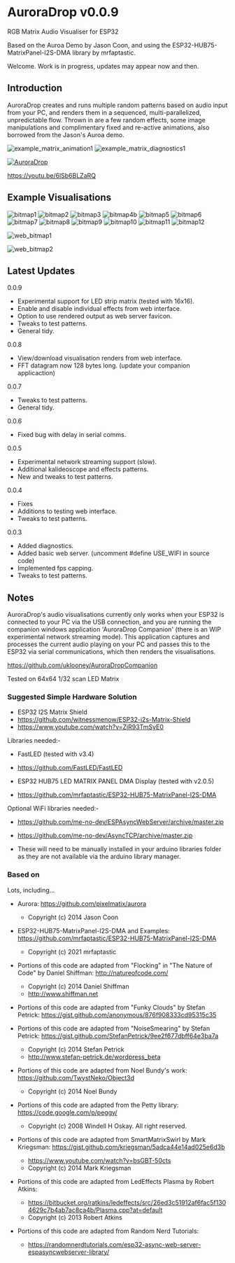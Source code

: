 # AuroraDrop v0.0.9

RGB Matrix Audio Visualiser for ESP32

Based on the Auroa Demo by Jason Coon, and using the ESP32-HUB75-MatrixPanel-I2S-DMA library by mrfaptastic.

Welcome. Work is in progress, updates may appear now and then.

## Introduction

AuroraDrop creates and runs multiple random patterns based on audio input from your PC, and renders them in a
sequenced, multi-parallelized, unpredictable flow. Thrown in are a few random effects, some image manipulations
and complimentary fixed and re-active animations, also borrowed from the Jason's Auroa demo.

![example_matrix_animation1](https://user-images.githubusercontent.com/4552572/134411163-7eed342a-f806-48df-8284-c8c2a170b4af.gif)
![example_matrix_diagnostics1](https://user-images.githubusercontent.com/4552572/134822397-68405460-cfea-4bf5-96b5-e20ee566a729.png)


[![AuroraDrop](http://img.youtube.com/vi/6lSb6BLZaRQ/0.jpg)](http://www.youtube.com/watch?v=6lSb6BLZaRQ "AuroraDrop 0.0.3")

https://youtu.be/6lSb6BLZaRQ

## Example Visualisations

![bitmap1](https://user-images.githubusercontent.com/4552572/137008263-2cd191cb-fc51-445f-8496-6b9dbc1141d4.png) ![bitmap2](https://user-images.githubusercontent.com/4552572/137008280-2f5a7f18-abf7-4f87-937f-abaded38be8e.png) ![bitmap3](https://user-images.githubusercontent.com/4552572/137008303-60a0098d-e878-4fbd-9695-de55e5871269.png) ![bitmap4b](https://user-images.githubusercontent.com/4552572/137008672-e3eb3f7c-4648-4aa2-9c18-655a2434ecf0.png) ![bitmap5](https://user-images.githubusercontent.com/4552572/137008329-1d3b0771-f201-4ce3-95eb-2ec01f6bdd49.png) ![bitmap6](https://user-images.githubusercontent.com/4552572/137008351-81d03100-3593-4c5c-9b21-47538324329a.png) ![bitmap7](https://user-images.githubusercontent.com/4552572/137008366-5f6928c5-a48a-4004-a101-cd3d620e5407.png) ![bitmap8](https://user-images.githubusercontent.com/4552572/137008378-f9b676e0-64e0-4fb9-9871-30986dce088b.png) ![bitmap9](https://user-images.githubusercontent.com/4552572/137008395-985d0761-5988-4116-b357-d0211af1e97c.png) ![bitmap10](https://user-images.githubusercontent.com/4552572/137008412-79c7ce00-66a7-4961-95a7-424caecddbec.png) ![bitmap11](https://user-images.githubusercontent.com/4552572/137008425-967617eb-f75f-4568-bb84-c1349df86457.png)
![bitmap12](https://user-images.githubusercontent.com/4552572/137008461-89f3ff07-3f4a-471f-a605-05168c0964dd.png) 

![web_bitmap1](https://user-images.githubusercontent.com/4552572/137007058-e84c9805-5442-4d5b-83c0-64f012611f9f.png)

![web_bitmap2](https://user-images.githubusercontent.com/4552572/137533486-ac56c60f-621e-4593-bc6a-60bcb83e4533.png)


## Latest Updates

0.0.9
* Experimental support for LED strip matrix (tested with 16x16).
* Enable and disable individual effects from web interface.
* Option to use rendered output as web server favicon.
* Tweaks to test patterns.
* General tidy.

0.0.8
* View/download visualisation renders from web interface.
* FFT datagram now 128 bytes long. (update your companion applicaction)

0.0.7
* Tweaks to test patterns.
* General tidy.

0.0.6
* Fixed bug with delay in serial comms.

0.0.5
* Experimental network streaming support (slow).
* Additional kalideoscope and effects patterns.
* New and tweaks to test patterns.

0.0.4
* Fixes
* Additions to testing web interface.
* Tweaks to test patterns.

0.0.3
* Added diagnostics.
* Added basic web server. (uncomment #define USE_WIFI in source code)
* Implemented fps capping.
* Tweaks to test patterns.


## Notes

AuroraDrop's audio visualisations currently only works when your ESP32 is connected to your PC via the USB connection, and you are running the companion windows application 'AuroraDrop Companion' (there is an WIP experimental network streaming mode). This application captures and processes the current audio playing on
your PC and passes this to the ESP32 via serial communications, which then renders the visualisations.

https://github.com/uklooney/AuroraDropCompanion

Tested on 64x64 1/32 scan LED Matrix


### Suggested Simple Hardware Solution
   
 * ESP32 I2S Matrix Shield
 * https://github.com/witnessmenow/ESP32-i2s-Matrix-Shield
 * https://www.youtube.com/watch?v=ZiR93TmSyE0

Libraries needed:-

 * FastLED (tested with v3.4)
 * https://github.com/FastLED/FastLED

 * ESP32 HUB75 LED MATRIX PANEL DMA Display (tested with v2.0.5)
 * https://github.com/mrfaptastic/ESP32-HUB75-MatrixPanel-I2S-DMA

Optional WiFi libraries needed:-

*   https://github.com/me-no-dev/ESPAsyncWebServer/archive/master.zip
*   https://github.com/me-no-dev/AsyncTCP/archive/master.zip

*   These will need to be manually installed in your arduino libraries folder as they are not available via the arduino library manager.


### Based on

 Lots, including...

 * Aurora: https://github.com/pixelmatix/aurora
   * Copyright (c) 2014 Jason Coon

 * ESP32-HUB75-MatrixPanel-I2S-DMA and Examples: https://github.com/mrfaptastic/ESP32-HUB75-MatrixPanel-I2S-DMA
   * Copyright (c) 2021 mrfaptastic
 
 * Portions of this code are adapted from "Flocking" in "The Nature of Code" by Daniel Shiffman: http://natureofcode.com/
   * Copyright (c) 2014 Daniel Shiffman
   * http://www.shiffman.net

 * Portions of this code are adapted from "Funky Clouds" by Stefan Petrick: https://gist.github.com/anonymous/876f908333cd95315c35
 * Portions of this code are adapted from "NoiseSmearing" by Stefan Petrick: https://gist.github.com/StefanPetrick/9ee2f677dbff64e3ba7a
   * Copyright (c) 2014 Stefan Petrick
   * http://www.stefan-petrick.de/wordpress_beta

 * Portions of this code are adapted from Noel Bundy's work: https://github.com/TwystNeko/Object3d
   * Copyright (c) 2014 Noel Bundy
 
 * Portions of this code are adapted from the Petty library: https://code.google.com/p/peggy/
   * Copyright (c) 2008 Windell H Oskay.  All right reserved.

 * Portions of this code are adapted from SmartMatrixSwirl by Mark Kriegsman: https://gist.github.com/kriegsman/5adca44e14ad025e6d3b
   * https://www.youtube.com/watch?v=bsGBT-50cts
   * Copyright (c) 2014 Mark Kriegsman

 * Portions of this code are adapted from LedEffects Plasma by Robert Atkins:
   * https://bitbucket.org/ratkins/ledeffects/src/26ed3c51912af6fac5f1304629c7b4ab7ac8ca4b/Plasma.cpp?at=default
   * Copyright (c) 2013 Robert Atkins

 * Portions of this code are adapted from Random Nerd Tutorials:
   * https://randomnerdtutorials.com/esp32-async-web-server-espasyncwebserver-library/
